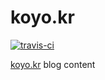 # koyo.kr

[![travis-ci](https://api.travis-ci.org/koyokr/koyo.kr.svg?branch=master)](https://travis-ci.org/koyokr/koyo.kr)

[koyo.kr](https://koyo.kr) blog content
